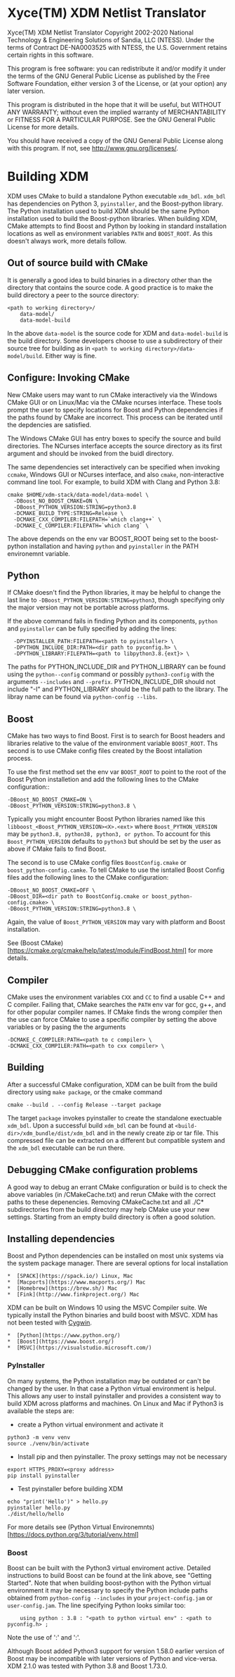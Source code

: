 # Xyce(TM) XDM Netlist Translator

Xyce(TM) XDM Netlist Translator
Copyright 2002-2020 National Technology & Engineering Solutions of
Sandia, LLC (NTESS).  Under the terms of Contract DE-NA0003525 with
NTESS, the U.S. Government retains certain rights in this software.

This program is free software: you can redistribute it and/or modify
it under the terms of the GNU General Public License as published by
the Free Software Foundation, either version 3 of the License, or
(at your option) any later version.

This program is distributed in the hope that it will be useful,
but WITHOUT ANY WARRANTY; without even the implied warranty of
MERCHANTABILITY or FITNESS FOR A PARTICULAR PURPOSE.  See the
GNU General Public License for more details.

You should have received a copy of the GNU General Public License
along with this program.  If not, see <http://www.gnu.org/licenses/>.


# Building XDM

XDM uses CMake to build a standalone Python executable ```xdm_bdl```.
```xdm_bdl``` has dependencies on Python 3, ```pyinstaller```, and the
Boost-python library. The Python installation used to build XDM should be the
same Python installation used to build the Boost-python libraries. When
building XDM, CMake attempts to find Boost and Python by looking in standard
installation locations as well as environment variables ```PATH``` and
```BOOST_ROOT```. As this doesn't always work, more details follow.


## Out of source build with CMake

It is generally a good idea to build binaries in a directory other than the
directory that contains the source code. A good practice is to make the build
directory a peer to the source directory:

  ```
  <path to working directory>/
      data-model/
      data-model-build
  ```

In the above ```data-model``` is the source code for XDM and
```data-model-build``` is the build directory. Some developers choose to use
a subdirectory of their source tree for building as in ```<path to working
directory>/data-model/build```. Either way is fine.


## Configure: Invoking CMake

New CMake users may want to run CMake interactively via the Windows CMake GUI
or on Linux/Mac via the CMake ncurses interface. These tools prompt the user to
specify locations for Boost and Python dependencies if the paths found by CMake
are incorrect. This process can be iterated until the depdencies are
satisfied.

The Windows CMake GUI has entry boxes to specify the source and build
directories. The NCurses interface accepts the source directory as its first
argument and should be invoked from the buidl directory.

The same dependencies set interactively can be specified when invoking
```ccmake```, Windows GUI or NCurses interface, and also ```cmake```,
non-interactive command line tool. For example, to build XDM with Clang and
Python 3.8:

```
cmake $HOME/xdm-stack/data-model/data-model \
  -DBoost_NO_BOOST_CMAKE=ON \
  -DBoost_PYTHON_VERSION:STRING=python3.8
  -DCMAKE_BUILD_TYPE:STRING=Release \
  -DCMAKE_CXX_COMPILER:FILEPATH=`which clang++` \
  -DCMAKE_C_COMPILER:FILEPATH=`which clang` \
```

The above depends on the env var BOOST_ROOT being set to the boost-python
installation and having ```python``` and ```pyinstaller``` in the PATH
environemnt variable.


## Python

If CMake doesn't find the Python libraries, it may be helpful to change the
last line to ```-DBoost_PYTHON_VERSION:STRING=python3```, though specifying
only the major version may not be portable across platforms.

If the above command fails in finding Python and its components, ```python```
and ```pyinstaller``` can be fully specified by adding the lines:

```
  -DPYINSTALLER_PATH:FILEPATH=<path to pyinstaller> \
  -DPYTHON_INCLUDE_DIR:PATH=<dir path to pyconfig.h> \
  -DPYTHON_LIBRARY:FILEPATH=<path to libpython3.8.{ext}> \
```

The paths for PYTHON_INCLUDE_DIR and PYTHON_LIBRARY can be found using the
```python--config``` command or possibly ```python3-config``` with the
arguments ```--includes``` and ```--prefix```. PYTHON_INCLUDE_DIR should not
include "-I" and PYTHON_LIBRARY should be the full path to the library. The
libray name can be found via ```python-config --libs```.


## Boost

CMake has two ways to find Boost. First is to search for Boost headers and
libraries relative to the value of the environment variable ```BOOST_ROOT```.
Ths second is to use CMake config files created by the Boost intallation
process.


To use the first method set the env var ```BOOST_ROOT``` to point to the root
of the Boost Python installetion and add the following lines to the CMake
configuration::

```
-DBoost_NO_BOOST_CMAKE=ON \
-DBoost_PYTHON_VERSION:STRING=python3.8 \
```

Typically you might encounter Boost Python libraries named like this
```libboost_<Boost_PYTHON_VERSION><X>.<ext>``` where ```Boost_PYTHON_VERSION```
may be ```python3.8, python38, python3, or python```. To account for this
```Boost_PYTHON_VERSION``` defaults to ```python3``` but should be set by the
user as above if CMake fails to find Boost.

The second is to use CMake config files ```BoostConfig.cmake``` or
```boost_python-config.camke```. To tell CMake to use the isntalled Boost
Config files add the following lines to the CMake configuration:

```
-DBoost_NO_BOOST_CMAKE=OFF \
-DBoost_DIR=<dir path to BoostConfig.cmake or boost_python-config.cmake> \
-DBoost_PYTHON_VERSION:STRING=python3.8 \
```

Again, the value of ```Boost_PYTHON_VERSION``` may vary with platform and Boost
installation.

See (Boost CMake)[https://cmake.org/cmake/help/latest/module/FindBoost.html]
for more details.


## Compiler

CMake uses the environment variables ```CXX``` and ```CC``` to find a usable
C++ and C compiler. Failing that, CMake searches the ```PATH``` env var for
gcc, g++, and for other popular compiler names. If CMake finds the wrong
compiler then the use can force CMake to use a specific compiler by setting the
above variables or by pasing the the arguments

```
-DCMAKE_C_COMPILER:PATH=<path to c compiler> \
-DCMAKE_CXX_COMPILER:PATH=<path to cxx compiler> \
```

## Building 

After a successful CMake configuration, XDM can be built from the build
directory using ```make package```, or the cmake command

```cmake --build . --config Release --target package```

The target ```package``` invokes pyinstaller to create the standalone
exectuable ```xdm_bdl```. Upon a successful build ```xdm_bdl``` can be found at
```<build-dir>/xdm_bundle/dist/xdm_bdl``` and in the newly create zip or tar
file. This compressed file can be extracted on a different but compatible
system and the ```xdm_bdl``` executable can be run there.


## Debugging CMake configuration problems

A good way to debug an errant CMake configuration or build is to check the
above variables (in <build-dir>/CMakeCache.txt) and rerun CMake with the
correct paths to these depenencies. Removing CMakeCache.txt and all ./C*
subdirectories from the build directory may help CMake use your new settings.
Starting from an empty build directory is often a good solution.


## Installing dependencies

Boost and Python dependencies can be installed on most unix systems via the
system package manager. There are several options for local installation

    *  [SPACK](https://spack.io/) Linux, Mac
    *  [Macports](https://www.macports.org/) Mac
    *  [Homebrew](https://brew.sh/) Mac
    *  [Fink](http://www.finkproject.org/) Mac

XDM can be built on Windows 10 using the MSVC Compiler suite. We typically
install the Python binaries and build boost with MSVC. XDM has not been tested
with [Cygwin](https://www.cygwin.com/).

    *  [Python](https://www.python.org/)
    *  [Boost](https://www.boost.org/)
    *  [MSVC](https://visualstudio.microsoft.com/)


### PyInstaller

On many systems, the Python installation may be outdated or can't be changed by
the user. In that case a Python virtual environment is helpul. This allows any
user to install pyinstaller and provides a consistent way to build XDM across
platforms and machines. On Linux and Mac if Python3 is available the steps are:

* create a Python virtual environment and activate it

```
python3 -m venv venv
source ./venv/bin/activate
```

* Install pip and then pyinstaller. The proxy settings may not be necessary

```
export HTTPS_PROXY=<proxy address>
pip install pyinstaller
```

* Test pyinstaller before building XDM

```
echo "print('Hello')" > hello.py
pyinstaller hello.py
./dist/hello/hello
```

For more details see (Python Virtual Environemnts)[https://docs.python.org/3/tutorial/venv.html]


### Boost

Boost can be built with the Python3 virtual enviroment active. Detailed
instructions to build Boost can be found at the link above, see "Getting
Started". Note that when building boost-python with the Python virtual
environment it may be necessary to specify the Python include paths obtained
from ```python-config --includes``` in your ```project-config.jam``` or
```user-config.jam```. The line specifying Python looks similar too:

```
    using python : 3.8 : "<path to python virtual env" : <path to pyconfig.h> ;
```

Note the use of ':' and ':'.

Although Boost added Python3 support for version 1.58.0 earlier version of
Boost may be incompatible with later versions of Python and vice-versa. XDM
2.1.0 was tested with Python 3.8 and Boost 1.73.0.
